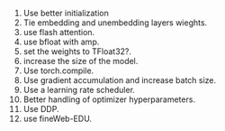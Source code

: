 <!-- 1. use tiktoken. -->
<!-- 1. use a proper TensorDataset and Dataloader. -->
<!-- 1. Use config instead of huge method declarations. -->
<!-- 1. Use GeLU. -->
1. Use better initialization
1. Tie embedding and unembedding layers wieghts.
1. use flash attention.
1. use bfloat with amp.
1. set the weights to TFloat32?.
1. increase the size of the model.
1. Use torch.compile.
1. Use gradient accumulation and increase batch size.
1. Use a learning rate scheduler.
1. Better handling of optimizer hyperparameters.
1. Use DDP.
1. use fineWeb-EDU.